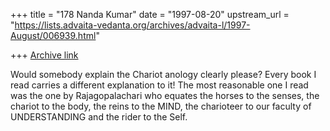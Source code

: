 +++
title = "178 Nanda Kumar"
date = "1997-08-20"
upstream_url = "https://lists.advaita-vedanta.org/archives/advaita-l/1997-August/006939.html"

+++
[Archive link](https://lists.advaita-vedanta.org/archives/advaita-l/1997-August/006939.html)

Would somebody explain the Chariot anology clearly please? Every book
I read carries a different explanation to it! The most  reasonable one I
read was the one by Rajagopalachari who equates the horses to the
senses, the chariot to the body, the reins to the MIND, the charioteer to
our faculty of UNDERSTANDING and the rider to the Self.

